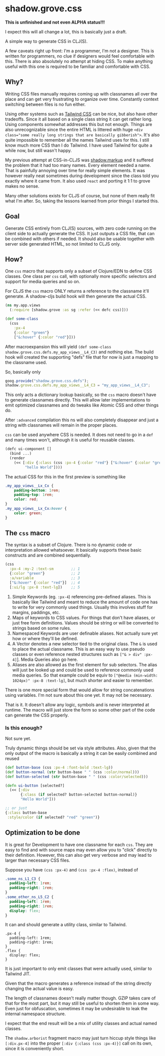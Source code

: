 # shadow.grove.css

**This is unfinished and not even ALPHA status!!!**

I expect this will all change a lot, this is basically just a draft.

A simple way to generate CSS in CLJ(S).

A few caveats right up front: I'm a programmer, I'm not a designer. This is written for programmers, no clue if designers would feel comfortable with this. There is also absolutely no attempt at hiding CSS. To make anything useful with this one is required to be familiar and comfortable with CSS.

## Why?

Writing CSS files manually requires coming up with classnames all over the place and can get very frustrating to organize over time. Constantly context switching between files is no fun either.

Using other systems such as [Tailwind CSS](https://tailwindcss.com/) can be nice, but also have other tradeoffs. Since it all based on a single class string it can get rather long. Using components somewhat addresses this but not enough. Things are also unrecognizable since the entire HTML is littered with huge `<div class="some really long strings that are basically gibberish">`. It's also quite impossible to remember all the names Tailwind uses for this. I still know much more CSS than I do Tailwind. I have used Tailwind for quite a while now, but still wasn't happy.

My previous attempt at CSS-in-CLJS was [shadow.markup](https://github.com/thheller/shadow/wiki/shadow.markup) and it suffered the problem that it had too many names. Every element needed a name. That is painfully annoying over time for really simple elements. It was however really neat sometimes during development since the class told you exactly where it came from. It also used `react` and porting it 1:1 to grove makes no sense.

Many other solutions exists for CLJS of course, but none of them really fit what I'm after. So, taking the lessons learned from prior things I started this.

## Goal

Generate CSS entirely from CLJ(S) sources, with zero code running on the client side to actually generate the CSS. It just outputs a CSS file, that can be combined with others if needed. It should also be usable together with server side generated HTML, so not limited to CLJS only.

## How?

One `css` macro that supports only a subset of Clojure/EDN to define CSS classes. One class per `css` call, with optionally more specific selectors and support for media queries and so on.

For CLJS the `css` macro ONLY returns a reference to the classname it'll generate. A shadow-cljs build hook will then generate the actual CSS.

```clojure
(ns my.app.views
  (:require [shadow.grove :as sg :refer (<< defc css)]))

(def some-class
  (css
    :px-4
    {:color "green"}
    ["&:hover" {:color "red"}]))
```

After macroexpansion this will yield `(def some-class shadow.grove.css.defs.my_app_views__L4_C3)` and nothing else. The build hook will created the supporting "defs" file that for now is just a mapping to the classname used.

So, basically only

```js
goog.provide("shadow.grove.css.defs");
shadow.grove.css.defs.my_app_views__L4_C3 = "my_app_views__L4_C3";
```

This only acts a dictionary lookup basically, so the `css` macro doesn't have to generate classnames directly. This will allow later implementations to emit optimized classnames and do tweaks like Atomic CSS and other things do.

After `:advanced` compilation this ns will also completely disappear and just a string with classnames will remain in the proper places.

`css` can be used anywhere CSS is needed. It does not need to go in a `def` and many times won't, although it is useful for reusable classes.

```clojure
(defc ui-component []
  (bind ...)
  (render
    (<< [:div {:class (css :px-4 {:color "red"} ["&:hover" {:color "green"}])}
         "hello World"])))
```

The actual CSS for this in the first preview is something like

```css
.my_app_views__Lx_Cx {
    padding-bottom: 1rem;
    padding-top: 1rem;
    color: red;
}
.my_app_views__Lx_Cx:hover {
    color: green;
}
```


## The `css` macro

The syntax is a subset of Clojure. There is no dynamic code or interpretation allowed whatsoever. It basically supports these basic constructs and are combined sequentially.

```clojure
(css
  :px-4 :my-2 :text-sm        ;; 1
  {:color "green"}            ;; 2
  :a/variable                 ;; 3
  ["&:hover" {:color "red"}]  ;; 4
  [:ui/lg :px-8 :text-lg])    ;; 5
```

1) Simple Keywords (eg. `:px-4`) referencing pre-defined aliases. This is basically like Tailwind and meant to reduce the amount of code one has to write for very commonly used things. Usually this involves stuff for margins, paddings, etc.
2) Maps of keywords to CSS values. For things that don't have aliases, or just free form definitions. Values should be string or will be converted to strings based on some rules.
3) Namespaced Keywords are user definable aliases. Not actually sure yet how or where they'll be defined.
4) A Vector denotes a new selector tied to the original class. The `&` is used to place the actual classname. This is an easy way to use pseudo classes or even reference nested structures such as `["& > div" :px-4]`]. Media Queries also go here.
5) Aliases are also allowed as the first element for sub selectors. The alias will just be looked up and could be used to reference commonly used media queries. So that example could be equiv to `["@media (min-width: 1024px)" :px-8 :text-lg]`, but much shorter and easier to remember.

There is one more special form that would allow for string concatenations using variables. I'm not sure about this one yet. It may not be necessary. 

That is it. It doesn't allow any logic, symbols and is never interpreted at runtime. The macro will just store the form so some other part of the code can generate the CSS properly.

### Is this enough?

Not sure yet.

Truly dynamic things should be set via style attributes. Also, given that the only output of the macro is basically a string it can be easily combined and reused

```clojure
(def button-base (css :px-4 :font-bold :text-lg))
(def button-normal (str button-base " " (css :color/normal)))
(def button-selected (str button-base " " (css :color/selected)))

(defn ui-button [selected?]
  (<< [:div
       {:class (if selected? button-selected button-normal)}
       "Hello World"]))

;; or just
{:class button-base
 :style/color (if selected? "red" "green")}
```

## Optimization to be done

It is great for Development to have one classname for each `css`. They are easy to find and with source maps may even allow you to "click" directly to their definition. However, this can also get very verbose and may lead to larger than necessary CSS files.

Suppose you have `(css :px-4)` and `(css :px-4 :flex)`, instead of

```css
.some_ns_L1_C3 {
  padding-left: 1rem;
  padding-right: 1rem;
}
.some_other_ns_L5_C2 {
  padding-left: 1rem;
  padding-right: 1rem;
  display: flex;
}
```
It can and should generate a utility class, similar to Tailwind.
```
.px-4 {
  padding-left: 1rem;
  padding-right: 1rem;
}
.flex {
  display: flex;
}
```

It is just important to only emit classes that were actually used, similar to Tailwind JIT.

Given that the macro generates a reference instead of the string directly changing the actual value is easy.

The length of classnames doesn't really matter though. GZIP takes care of that for the most part, but it may still be useful to shorten them in some way. Even just for obfuscation, sometimes it may be undesirable to leak the internal namespace structure.

I expect that the end result will be a mix of utility classes and actual named classes.

The `shadow.arborist` fragment macro may just turn hiccup style things like `[:div.px-4]` into the proper `[:div {:class (css :px-4)}]` call on its own, since it is conveniently short.